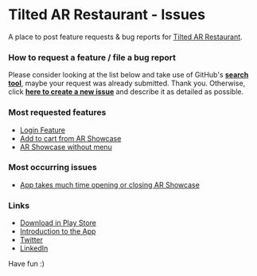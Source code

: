 # Tilted AR Restaurant - Issues

A place to post feature requests & bug reports for [Tilted AR Restaurant](https://play.google.com/store/apps/details?id=com.nishantchaudhary.tiltedarrestaurant "Download in Play Store").

### How to request a feature / file a bug report
Please consider looking at the list below and take use of GitHub's [**search tool**](https://github.com/ChaudharyNishant/TiltedARRestaurant-Issues/search?q=&state=open&type=Issues "Browse issues"), maybe your request was already submitted. Thank you. Otherwise, click [**here to create a new issue**](https://github.com/ChaudharyNishant/TiltedARRestaurant-Issues/issues/new/choose "New issue") and describe it as detailed as possible. 

### Most requested features
<ul>
  <li><a href="https://github.com/ChaudharyNishant/TiltedARRestaurant-Issues/issues/3">Login Feature</a></li>
  <li><a href="https://github.com/ChaudharyNishant/TiltedARRestaurant-Issues/issues/4">Add to cart from AR Showcase</a></li>
  <li><a href="https://github.com/ChaudharyNishant/TiltedARRestaurant-Issues/issues/5">AR Showcase without menu</a></li>
</ul>

### Most occurring issues
<ul>
  <li><a href="https://github.com/ChaudharyNishant/TiltedARRestaurant-Issues/issues/2">App takes much time opening or closing AR Showcase</a></li>
</ul>

### Links
- [Download in Play Store](https://play.google.com/store/apps/details?id=com.nishantchaudhary.tiltedarrestaurant "Play Store")
- [Introduction to the App](https://youtu.be/BwzEokkE6iU)
- [Twitter](https://twitter.com/code_krta_hu)
- [LinkedIn](https://www.linkedin.com/in/nishantchaudhary98/)

Have fun :)
